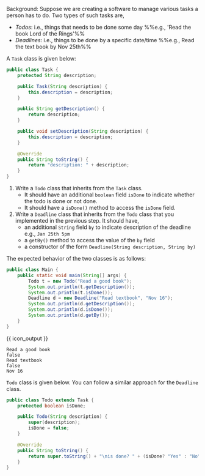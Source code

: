 <panel header="{{ icon_Q }} inherit the `Task` class">
<question>

Background: Suppose we are creating a software to manage various tasks a person has to do. Two types of such tasks are,
* _Todos_: i.e., things that needs to be done some day %%e.g., 'Read the book Lord of the Rings'%%
* _Deadlines_: i.e., things to be done by a specific date/time %%e.g., Read the text book by Nov 25th%%

A `Task` class is given below:

```java
public class Task {
    protected String description;

    public Task(String description) {
        this.description = description;
    }

    public String getDescription() {
        return description;
    }

    public void setDescription(String description) {
        this.description = description;
    }

    @Override
    public String toString() {
        return "description: " + description;
    }
}
```

1. Write a `Todo` class that inherits from the `Task` class.
   * It should have an additional `boolean` field `isDone` to indicate whether the todo is done or not done.
   * It should have a `isDone()` method to access the `isDone` field.
2. Write a `Deadline` class that inherits from the `Todo` class that you implemented in the previous step. It should have,
   * an additional `String` field `by` to indicate description of the deadline e.g., `Jan 25th 5pm`
   * a `getBy()` method to access the value of the `by` field
   * a constructor of the form `Deadline(String description, String by)`

The expected behavior of the two classes is as follows:

```java
public class Main {
    public static void main(String[] args) {
        Todo t = new Todo("Read a good book");
        System.out.println(t.getDescription());
        System.out.println(t.isDone());
        Deadline d = new Deadline("Read textbook", "Nov 16");
        System.out.println(d.getDescription());
        System.out.println(d.isDone());
        System.out.println(d.getBy());
    }
}
```
{{ icon_output }}
```
Read a good book
false
Read textbook
false
Nov 16
```

<div slot="hint">

`Todo` class is given below. You can follow a similar approach for the `Deadline` class.

```java
public class Todo extends Task {
    protected boolean isDone;

    public Todo(String description) {
        super(description);
        isDone = false;
    }

    @Override
    public String toString() {
        return super.toString() + "\nis done? " + (isDone? "Yes" : "No");
    }
}
```

</div>
</question>
</panel>
